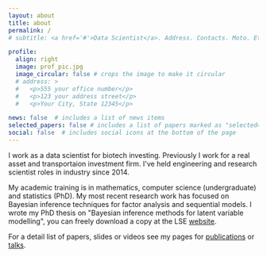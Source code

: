 ```yaml
---
layout: about
title: about
permalink: /
# subtitle: <a href='#'>Data Scientist</a>. Address. Contacts. Moto. Etc.

profile:
  align: right
  image: prof_pic.jpg
  image_circular: false # crops the image to make it circular
  # address: >
  #   <p>555 your office number</p>
  #   <p>123 your address street</p>
  #   <p>Your City, State 12345</p>

news: false  # includes a list of news items
selected_papers: false # includes a list of papers marked as "selected={true}"
social: false  # includes social icons at the bottom of the page
---
```



I work as a data scientist for biotech investing. Previously I work for a real asset and transportaion investment firm. I've held engineering and research scientist roles in industry since 2014.

My academic training is in mathematics, computer science (undergraduate) and statistics (PhD).
My most recent research work has focused on Bayesian inference techniques for factor analysis and sequential models.
I wrote my PhD thesis on "Bayesian inference methods for latent variable modelling", you can freely download a copy at the LSE [website](https://etheses.lse.ac.uk/4380/).

For a detail list of papers, slides or videos see my pages for [publications](https://bayesways.github.io/publications/) or [talks](https://bayesways.github.io/talks/). 



